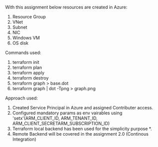 With this assignment below resources are created in Azure:
1) Resource Group
2) VNet
3) Subnet
4) NIC
5) Windows VM
6) OS disk

Commands used:
1) terraform init
2) terraform plan
3) terraform apply
4) terraform destroy
5) terraform graph > base.dot
6) terraform graph | dot -Tpng > graph.png

Approach used:
1) Created Service Principal in Azure and assigned Contributer access.
2) Configured mandatory params as env vairables using 'setx'(ARM_CLIENT_ID, ARM_TENANT_ID, ARM_CLIENT_SECRETARM_SUBSCRIPTION_ID) 
3) Terraform local backend has been used for the simplicity purpose *.
4) Remote Backend will be covered in the assignment 2.0 (Continous Integration)
